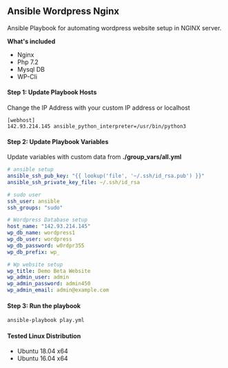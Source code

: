 ## Ansible Wordpress Nginx

Ansible Playbook for automating wordpress website setup in NGINX server.

**What's included**

- Nginx
- Php 7.2
- Mysql DB
- WP-Cli

#### Step 1: Update Playbook Hosts

Change the IP Address with your custom IP address or localhost

```
[webhost]
142.93.214.145 ansible_python_interpreter=/usr/bin/python3
```

#### Step 2: Update Playbook Variables

Update variables with custom data from **./group_vars/all.yml**

```yaml
# ansible setup
ansible_ssh_pub_key: "{{ lookup('file', '~/.ssh/id_rsa.pub') }}"
ansible_ssh_private_key_file: ~/.ssh/id_rsa

# sudo user
ssh_user: ansible
ssh_groups: "sudo"

# Wordpress Database setup
host_name: "142.93.214.145"
wp_db_name: wordpress1
wp_db_user: wordpress
wp_db_password: w0rdpr355
wp_db_prefix: wp_

# Wp website setup
wp_title: Demo Beta Website
wp_admin_user: admin
wp_admin_password: admin450
wp_admin_email: admin@example.com
```

#### Step 3: Run the playbook

```bash
ansible-playbook play.yml
```

#### Tested Linux Distribution

- Ubuntu 18.04 x64
- Ubuntu 16.04 x64
